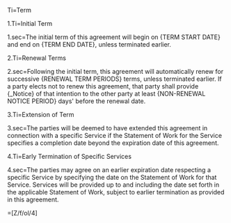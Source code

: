 Ti=Term

1.Ti=Initial Term

1.sec=The initial term of this agreement will begin on {TERM START DATE} and end on {TERM END DATE}, unless terminated earlier.

2.Ti=Renewal Terms

2.sec=Following the initial term, this agreement will automatically renew for successive {RENEWAL TERM PERIODS} terms, unless terminated earlier. If a party elects not to renew this agreement, that party shall provide {_Notice} of that intention to the other party at least {NON-RENEWAL NOTICE PERIOD} days' before the renewal date.

3.Ti=Extension of Term

3.sec=The parties will be deemed to have extended this agreement in connection with a specific Service if the Statement of Work for the Service specifies a completion date beyond the expiration date of this agreement.

4.Ti=Early Termination of Specific Services

4.sec=The parties may agree on an earlier expiration date respecting a specific Service by specifying the date on the Statement of Work for that Service. Services will be provided up to and including the date set forth in the applicable Statement of Work, subject to earlier termination as provided in this agreement.

=[Z/f/ol/4]
